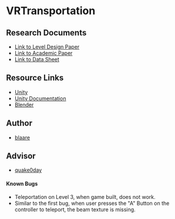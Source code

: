 # VRTransportation


## Research Documents
* [Link to Level Design Paper](https://goo.gl/B6hgNM)
* [Link to Academic Paper](https://goo.gl/fo4UKg)
* [Link to Data Sheet](https://goo.gl/x51DUY)

## Resource Links 
* [Unity](https://unity3d.com/)
* [Unity Documentation](https://docs.unity3d.com/Manual/index.html)
* [Blender](https://www.blender.org/)

## Author
* [blaare](https://github.com/blaare)

## Advisor
* [quake0day](https://github.com/quake0day)

#### Known Bugs
* Teleportation on Level 3, when game built, does not work.
* Similar to the first bug, when user presses the "A" Button on the controller to teleport, the beam texture is missing.
